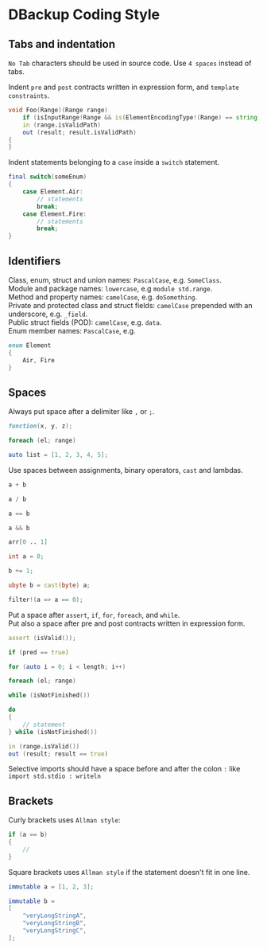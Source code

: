 DBackup Coding Style
====================

Tabs and indentation
--------------------

`No Tab` characters should be used in source code.
Use `4 spaces` instead of tabs.

Indent `pre` and `post` contracts written in expression form, and `template constraints`.

```D
void Foo(Range)(Range range)
    if (isInputRange!Range && is(ElementEncodingType!(Range) == string))
    in (range.isValidPath)
    out (result; result.isValidPath)
{
}
```

Indent statements belonging to a `case` inside a `switch` statement.

```D
final switch(someEnum)
{
    case Element.Air:
        // statements
        break;
    case Element.Fire:
        // statements
        break;
}
```

Identifiers
-----------

Class, enum, struct and union names: `PascalCase`, e.g. `SomeClass`.  
Module and package names: `lowercase`, e.g `module std.range`.  
Method and property names: `camelCase`, e.g. `doSomething`.  
Private and protected class and struct fields: `camelCase` prepended with an underscore, e.g. `_field`.  
Public struct fields (POD): `camelCase`, e.g. `data`.   
Enum member names: `PascalCase`, e.g. 
```D
enum Element
{
    Air, Fire
}
```

Spaces
------

Always put space after a delimiter like `,` or `;`.
```D
function(x, y, z);

foreach (el; range)

auto list = [1, 2, 3, 4, 5];
```
Use spaces between assignments, binary operators, `cast` and lambdas.
```D
a + b

a / b

a == b

a && b

arr[0 .. 1]

int a = 0;

b += 1;

ubyte b = cast(byte) a;

filter!(a => a == 0);
```

Put a space after `assert`, `if`, `for`, `foreach`, and `while`.  
Put also a space after pre and post contracts written in expression form.
```D
assert (isValid());

if (pred == true)

for (auto i = 0; i < length; i++)

foreach (el; range)

while (isNotFinished())

do
{
    // statement
} while (isNotFinished())

in (range.isValid())
out (result; result == true)
```
Selective imports should have a space before and after the colon `:` like `import std.stdio : writeln`

Brackets
--------

Curly brackets uses `Allman style`:
```D
if (a == b)
{
    //
}

```
Square brackets uses `Allman style` if the statement doesn't fit in one line.

```D
immutable a = [1, 2, 3];

immutable b = 
[
    "veryLongStringA",
    "veryLongStringB",
    "veryLongStringC",
];

```
